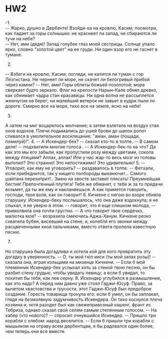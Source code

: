 # HW2
-1.  
<text>
<speech>
<said type="direct" aloud="true">
-- Жарко, душно в Дербенте! Взойди-ка на кровлю, Касим; посмотри, как падает за горы солнышко: не краснеет ли запад, не сбираются ли тучи на небе?
</said>
</speech>
<said type="direct" aloud="true">
<speech>  
       -- Нет, ами (дядя)! Запад голубее глаз моей сестрицы. Солнце упало ярко, словно "золотой цвет" на ее груди. Ни один взор его не гаснет в тумане.
	   </said>
	   </speech>
	   </text>

2.  
<text>
<speech>
<said type="direct" aloud="true">
-- Взбеги на кровлю, Касим; погляди, не катится ли туман с гор Лезгистана. Не чернеет ли море, не скачет ли белогривый прибой через камни?
</text>
</speech>
<speech>
<said type="direct" aloud="true">
       -- Нет, ами! Горы облиты божьей позолотой; море сверкает будто зеркало. Флаг на крепости Нарын-Кале обнял древко, как обнимает чадра стан красавицы. Ни одна волна не рассыплется жемчугом на берег; ни малейший ветерок не завьет в кудри пыли по дороге. Смирно все на море, тихо все на земле, ясно на небе!
	   </said>
	   </speech>
	   </text>

3. 
<text>
<author_comment><speech>
А затем на миг воцарялось молчание; а затем взлетала на воздух стая охов вздохов.<speech><author_comment> Плечи подымались до ушей<author_comment> брови до шапок ропот сливался в умолительное восклицание:<speech> "аман, аман (пощади, помилуй)!"</speech></author_comment>.
</speech>
</text>
4. 
<text>
<speech>
<said type="direct" aloud="true" >
-- А Искендер-бек? --<author_comment> <speech_verb>сказал</speech_verb> кто-то в толпе</author_comment>.
</said>
<said type="direct" aloud="true">
   -- В самом деле! --<author_comment><speech_verb> подхватили</speech_verb> многие голоса</author_comment>
   </said>
   <said type="direct" aloud="true">
   . -- А Искендер-бек-то на что? Да как это мы его забыли, как пропустили розу между цветами, сокола между птицами? Аллах, аллах! Или у нас жар-то весь мозг из головы вытопил? Это странно! Это непостижимо! Это удивительно!
</said>
</text>
</speech>
5. 
<text>
<speech>
<said type="direct" aloud="true">
-- Уговорит, как ему не уговорить? -- <author_comment> <speech_verb>раздавалось</speech_verb> в толпе</author_comment>. -- Фетхали, если прибеднится, так у нищего полбороды выканючит... Самого шайтана перехитрит!.. Змею на хвосте заставит плясать! Преумнейшая бестия! Препочтенный плутяга! Тебя же обманет, с тебя ж за то придачи возьмет, да ты же ему и накланяешься. А как примется говорить, господи, твоя воля, как он говорит!
</said>
</text>
</speech>
6. 
<text>
<speech>
<author_comment>Кичкене с негою во взоре обняла старушку</author_comment>: 
<author_comment>Искендер-беку послышалось, что она даже вздохнула; я не слыхал, я не уверю в этом.</author_comment>
<said type:"direct" aloud="true">
   -- <said type:"indirect" aloud:"false"Дядюшка Фетхали <speech_verb>говорит</speech_verb></said>, что я еще слишком молода, -- <speech_verb>примолвила</speech_verb> она почти грустно.
   </said>
   <said type:"direct" aloud:"true">
   -- А что говорит твое сердечко, малютка моя? -- <speech_verb>возразила</speech_verb> смеючись Аджа-Ханум.
   </said>
   <author_comment>Кичкене резко схватила бубен, висевший на стене, и, колебля его звонки между расцвеченными хной пальчиками, вместо ответа пропела известную песню</author_comment>.
   </text>
   </speech>

7.  
<text>
<speech>
<author_comment>Но старушка была догадлива и хотела кой для кого превратить эту догадку в уверенность.</author_comment>
<said type="direct" aloud="true">
   -- О, ты мой гюл ииси (ты мой запах розы)! -- <author_comment><speech_verb>сказала</speech_verb> она, играя кольцами на мизинце Кичкени</author_comment>. -- Если б мой племянник Искендер-бек услыхал хоть за стеной твою песню, он бы разбил стену грудью, чтобы увидать певицу; а если б увидал, то похитил бы тебя, как лев серну.
</said>
<text>
</speech>
8. 
<text>
<speech>
<author_comment>Искендер углубился в размышление, как это надо? А перед ним давно уже стоял Гаджи-Юсуф. Право, за вычетом хвастовства и трусости, этот Гаджи-Юсуф был предоброе создание. Горесть товарища тронула его: если б умел, он бы заплакал, глядя на безмолвную задумчивость Искендера. Он тихо коснулся плеча хозяина и, хотя разодет был как свежепривозный кашенг, франт из Тебриза, однако <speech_verb>сказал</speech_verb> свой селям самым степенным голосом</author_comment>.
<said type:"direct" aloud="true">  
  -- На хабер (что нового)? -- <author_comment><speech_verb>спросил</speech_verb> очнувшийся Искендер</author_comment>.
  </said>
  <said type="direct" aloud="true">
   -- Пришло три корабля с хлебом: народ веселится.
   </said>
   <said type="direct" aloud="true">
   -- Если б пришли три корабля с мышьяком на отраву всем дербентцам, я бы радовался один более, чем теперь они все вместе.
   </said>
   </speech>
   <text>
